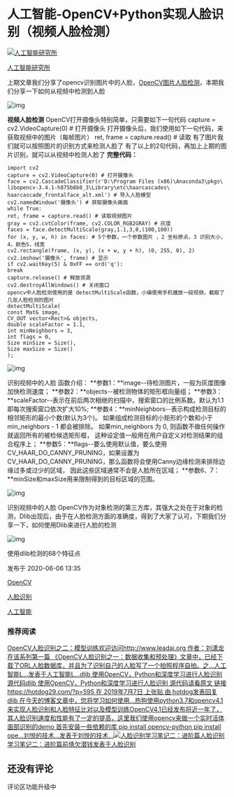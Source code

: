 # 人工智能-OpenCV+Python实现人脸识别（视频人脸检测）

[![人工智能研究所](https://xiaoguciu.oss-cn-beijing.aliyuncs.com/imgv2-f2a130a5f29879178c8c741a7ef4c613_xs.jpg)](https://www.zhihu.com/people/powers415)

[人工智能研究所](https://www.zhihu.com/people/powers415)

上期文章我们分享了opencv识别图片中的人脸，[OpenCV图片人脸检测](https://www.toutiao.com/i6688649730194407944/?group_id=6688649730194407944)，本期我们分享一下如何从视频中检测到人脸

![img](https://xiaoguciu.oss-cn-beijing.aliyuncs.com/imgv2-ab30d646e732df2c7c8345ad2bda1470_720w.jpg)


**视频人脸检测**
OpenCV打开摄像头特别简单，只需要如下一句代码
capture = cv2.VideoCapture(0) # 打开摄像头
打开摄像头后，我们使用如下一句代码，来获取视频中的图片（每帧图片）
ret, frame = capture.read() # 读取
有了图片我们就可以按照图片的识别方式来检测人脸了
有了以上的2句代码，再加上上期的图片识别，就可以从视频中检测人脸了
**完整代码：**

```text
import cv2
capture = cv2.VideoCapture(0) # 打开摄像头
face = cv2.CascadeClassifier(r'D:\Program Files (x86)\Anaconda3\pkgs\
libopencv-3.4.1-h875b8b8_3\Library\etc\haarcascades\
haarcascade_frontalface_alt.xml') # 导入人脸模型
cv2.namedWindow('摄像头') # 获取摄像头画面
while True:
ret, frame = capture.read() # 读取视频图片
gray = cv2.cvtColor(frame, cv2.COLOR_RGB2GRAY) # 灰度
faces = face.detectMultiScale(gray,1.1,3,0,(100,100))
for (x, y, w, h) in faces: # 5个参数，一个参数图片 ，2 坐标原点，3 识别大小，4，颜色5，线宽
cv2.rectangle(frame, (x, y), (x + w, y + h), (0, 255, 0), 2)
cv2.imshow('摄像头', frame) # 显示
if cv2.waitKey(5) & 0xFF == ord('q'):
break
capture.release() # 释放资源
cv2.destroyAllWindows() # 关闭窗口
opencv中人脸检测使用的是 detectMultiScale函数，小编使用手机播放一段视频，截取了几张人脸检测的图片
detectMultiScale(
const Mat& image,
CV_OUT vector<Rect>& objects,
double scaleFactor = 1.1,
int minNeighbors = 3,
int flags = 0,
Size minSize = Size(),
Size maxSize = Size()
);
```

![img](https://xiaoguciu.oss-cn-beijing.aliyuncs.com/imgv2-6d67126d61bd72a89dc0dc0aac0727d3_720w.jpg)

识别视频中的人脸
函数介绍：
**参数1：**image--待检测图片，一般为灰度图像加快检测速度；
**参数2：**objects--被检测物体的矩形框向量组；
**参数3：**scaleFactor--表示在前后两次相继的扫描中，搜索窗口的比例系数。默认为1.1即每次搜索窗口依次扩大10%;
**参数4：**minNeighbors--表示构成检测目标的相邻矩形的最小个数(默认为3个)。
如果组成检测目标的小矩形的个数和小于 min_neighbors - 1 都会被排除。
如果min_neighbors 为 0, 则函数不做任何操作就返回所有的被检候选矩形框，
这种设定值一般用在用户自定义对检测结果的组合程序上；
**参数5：**flags--要么使用默认值，要么使用CV_HAAR_DO_CANNY_PRUNING，如果设置为
CV_HAAR_DO_CANNY_PRUNING，那么函数将会使用Canny边缘检测来排除边缘过多或过少的区域，
因此这些区域通常不会是人脸所在区域；
**参数6、7：**minSize和maxSize用来限制得到的目标区域的范围。

![img](https://xiaoguciu.oss-cn-beijing.aliyuncs.com/imgv2-3fd92353615d9464f8774a5dbfdcced3_720w.jpg)

识别视频中的人脸
OpenCV作为对象检测的第三方库，其强大之处在于对象的检测，Dlib出现后，由于在人脸检测方面的准确度，得到了大家了认可，下期我们分享一下，如何使用Dlib来进行人脸的检测

![img](https://xiaoguciu.oss-cn-beijing.aliyuncs.com/imgv2-f530629b0fa735c2d95865fc06d27076_720w.jpg)

使用dlib检测的68个特征点





发布于 2020-06-06 13:35

[OpenCV](https://www.zhihu.com/topic/19587715)

[人脸识别](https://www.zhihu.com/topic/19559196)

[人工智能](https://www.zhihu.com/topic/19551275)

### 推荐阅读



[OpenCV人脸识别之二：模型训练欢迎访问http://www.leadai.org 作者：刘潇龙在该系列第一篇 《OpenCV人脸识别之一：数据收集和预处理》文章中，已经下载了ORL人脸数据库，并且为了识别自己的人脸写了一个拍照程序自拍。之…人工智能L...发表于人工智能L...](https://zhuanlan.zhihu.com/p/31290321)[dlib 使用OpenCV，Python和深度学习进行人脸识别 源代码dlib 使用OpenCV，Python和深度学习进行人脸识别 源代码请看原文 链接 https://hotdog29.com/?p=595 在 2019年7月7日 上张贴 由 hotdog发表回复 dlib 在今天的博客文章中，您将学习如何使用…热狗](https://zhuanlan.zhihu.com/p/73189852)[使用python3.7和opencv4.1来实现人脸识别和人脸特征比对以及模型训练OpenCV4.1已经发布将近一年了，其人脸识别速度和性能有了一定的提高，这里我们使用opencv来做一个实时活体面部识别的demo 首先安装一些依赖的库 pip install opencv-python pip install ope…刘悦的技术...发表于刘悦的技术...](https://zhuanlan.zhihu.com/p/127039696)[![人脸识别学习笔记二：进阶篇](https://xiaoguciu.oss-cn-beijing.aliyuncs.com/imgv2-5c41eb97df0139b90ca62fc6693cb378_250x0.jpg)人脸识别学习笔记二：进阶篇前倩欠潜钱发表于人脸识别](https://zhuanlan.zhihu.com/p/158947937)

## 还没有评论

评论区功能升级中